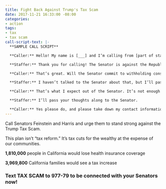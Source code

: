 ```yaml
---
title: Fight Back Against Trump's Tax Scam
date: 2017-11-21 16:33:00 -08:00
categories:
- action
tags:
- tax
- tax scam
call-script-text: |-
  **SAMPLE CALL SCRIPT**

  **Caller:** Hello! My name is [___] and I’m calling from [part of state]. I’m calling to let [Senator __] know that I strongly oppose the Tax Cuts and Jobs Act. This tax bill is a scam that will give massive cuts to the wealthy, paid for by stripping 1.8 million Californians of their health care and raising taxes on nearly 4 million middle-class families.

  **Staffer:** Thank you for calling! The Senator is against the Republican tax bill; she does not believe we should give a tax cut to the wealthy and corporations or strip people of their health insurance coverage.

  **Caller:** That’s great. Will the Senator commit to withholding consent on votes in the Senate so that we have time to mobilize against this bill?

  **Staffer:** I haven’t talked to the Senator about that, but I’ll pass your thoughts along.

  **Caller:** That’s what I expect out of the Senator. It’s not enough just to vote no, she needs to actively work to slow down the Trump Tax Scam and expose it for the scam it is. Democrats started withholding consent during the health care fight — and it worked. That’s what I want to see again here. Please take down my info so you can let me know what she is doing to slow down the Trump Tax Scam.

  **Staffer:** I’ll pass your thoughts along to the Senator.

  **Caller:** Yes please do, and please take down my contact information so you can let me know what the Senator decides to do.
---
```


Call Senators Feinstein and Harris and urge them to stand strong against the Trump Tax Scam.

This plan isn’t “tax reform.” It’s tax cuts for the wealthy at the expense of our communities.

**1,810,000** people in California would lose health insurance coverage

**3,969,800** California families would see a tax increase

### Text TAX SCAM to 977-79 to be connected with your Senators now! 
